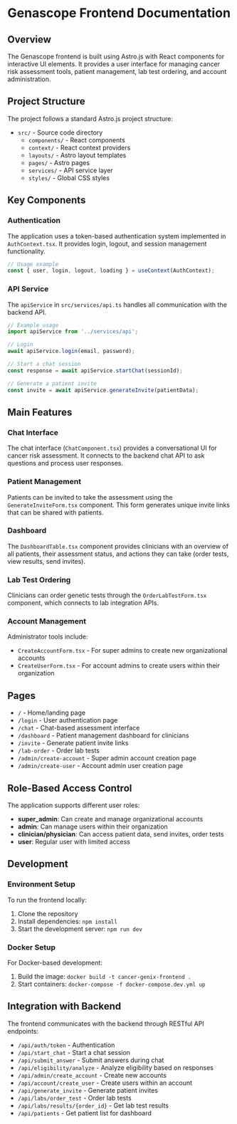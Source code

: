 # Genascope Frontend Documentation

## Overview

The Genascope frontend is built using Astro.js with React components for interactive UI elements. It provides a user interface for managing cancer risk assessment tools, patient management, lab test ordering, and account administration.

## Project Structure

The project follows a standard Astro.js project structure:

- `src/` - Source code directory
  - `components/` - React components
  - `context/` - React context providers
  - `layouts/` - Astro layout templates
  - `pages/` - Astro pages
  - `services/` - API service layer
  - `styles/` - Global CSS styles

## Key Components

### Authentication

The application uses a token-based authentication system implemented in `AuthContext.tsx`. It provides login, logout, and session management functionality.

```typescript
// Usage example
const { user, login, logout, loading } = useContext(AuthContext);
```

### API Service

The `apiService` in `src/services/api.ts` handles all communication with the backend API.

```typescript
// Example usage
import apiService from '../services/api';

// Login
await apiService.login(email, password);

// Start a chat session
const response = await apiService.startChat(sessionId);

// Generate a patient invite
const invite = await apiService.generateInvite(patientData);
```

## Main Features

### Chat Interface

The chat interface (`ChatComponent.tsx`) provides a conversational UI for cancer risk assessment. It connects to the backend chat API to ask questions and process user responses.

### Patient Management

Patients can be invited to take the assessment using the `GenerateInviteForm.tsx` component. This form generates unique invite links that can be shared with patients.

### Dashboard

The `DashboardTable.tsx` component provides clinicians with an overview of all patients, their assessment status, and actions they can take (order tests, view results, send invites).

### Lab Test Ordering

Clinicians can order genetic tests through the `OrderLabTestForm.tsx` component, which connects to lab integration APIs.

### Account Management

Administrator tools include:

- `CreateAccountForm.tsx` - For super admins to create new organizational accounts
- `CreateUserForm.tsx` - For account admins to create users within their organization

## Pages

- `/` - Home/landing page
- `/login` - User authentication page
- `/chat` - Chat-based assessment interface
- `/dashboard` - Patient management dashboard for clinicians
- `/invite` - Generate patient invite links
- `/lab-order` - Order lab tests
- `/admin/create-account` - Super admin account creation page
- `/admin/create-user` - Account admin user creation page

## Role-Based Access Control

The application supports different user roles:

- **super_admin**: Can create and manage organizational accounts
- **admin**: Can manage users within their organization
- **clinician/physician**: Can access patient data, send invites, order tests
- **user**: Regular user with limited access

## Development

### Environment Setup

To run the frontend locally:

1. Clone the repository
2. Install dependencies: `npm install`
3. Start the development server: `npm run dev`

### Docker Setup

For Docker-based development:

1. Build the image: `docker build -t cancer-genix-frontend .`
2. Start containers: `docker-compose -f docker-compose.dev.yml up`

## Integration with Backend

The frontend communicates with the backend through RESTful API endpoints:

- `/api/auth/token` - Authentication
- `/api/start_chat` - Start a chat session
- `/api/submit_answer` - Submit answers during chat
- `/api/eligibility/analyze` - Analyze eligibility based on responses
- `/api/admin/create_account` - Create new accounts
- `/api/account/create_user` - Create users within an account
- `/api/generate_invite` - Generate patient invites
- `/api/labs/order_test` - Order lab tests
- `/api/labs/results/{order_id}` - Get lab test results
- `/api/patients` - Get patient list for dashboard
